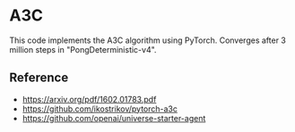 # A3C
This code implements the A3C algorithm using PyTorch. Converges after 3 million steps in "PongDeterministic-v4". 

## Reference
* https://arxiv.org/pdf/1602.01783.pdf
* https://github.com/ikostrikov/pytorch-a3c
* https://github.com/openai/universe-starter-agent

